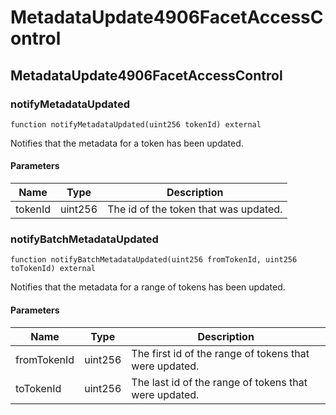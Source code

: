 # MetadataUpdate4906FacetAccessControl

## MetadataUpdate4906FacetAccessControl

### notifyMetadataUpdated

```solidity
function notifyMetadataUpdated(uint256 tokenId) external
```

Notifies that the metadata for a token has been updated.

#### Parameters

| Name    | Type    | Description                           |
| ------- | ------- | ------------------------------------- |
| tokenId | uint256 | The id of the token that was updated. |

### notifyBatchMetadataUpdated

```solidity
function notifyBatchMetadataUpdated(uint256 fromTokenId, uint256 toTokenId) external
```

Notifies that the metadata for a range of tokens has been updated.

#### Parameters

| Name        | Type    | Description                                            |
| ----------- | ------- | ------------------------------------------------------ |
| fromTokenId | uint256 | The first id of the range of tokens that were updated. |
| toTokenId   | uint256 | The last id of the range of tokens that were updated.  |
